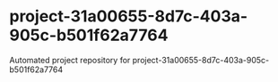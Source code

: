 # project-31a00655-8d7c-403a-905c-b501f62a7764
Automated project repository for project-31a00655-8d7c-403a-905c-b501f62a7764
